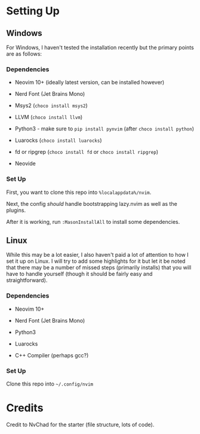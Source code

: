 # Setting Up

## Windows

For Windows, I haven't tested the installation recently but the primary points are as follows:

### Dependencies

- Neovim 10+ (ideally latest version, can be installed however)

- Nerd Font (Jet Brains Mono)

- Msys2 (`choco install msys2`)

- LLVM (`choco install llvm`)

- Python3 - make sure to `pip install pynvim` (after `choco install python`)

- Luarocks (`choco install luarocks`)

- fd or ripgrep (`choco install fd` or `choco install ripgrep`)

- Neovide

### Set Up

First, you want to clone this repo into `%localappdata%/nvim`.

Next, the config *should* handle bootstrapping lazy.nvim as well as the plugins.

After it is working, run `:MasonInstallAll` to install some dependencies.

## Linux

While this may be a lot easier, I also haven't paid a lot of attention to how I set it up on Linux. I will try to add some highlights for it but let it be noted that there may be a number of missed steps (primarily installs) that you will have to handle yourself (though it should be fairly easy and straightforward).

### Dependencies

- Neovim 10+

- Nerd Font (Jet Brains Mono)

- Python3

- Luarocks

- C++ Compiler (perhaps gcc?)

### Set Up

Clone this repo into `~/.config/nvim`

# Credits

Credit to NvChad for the starter (file structure, lots of code).
